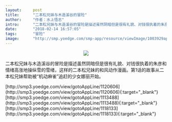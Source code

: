 ```yaml
---
layout:     post
title:      "二本松兄妹与木造溪谷的冒险"
author:     "作者：水上悟志"
intro:      "二本松兄妹与木造溪谷的冒险是描述虽然阴暗但是很有礼貌、对钱很执着的朱彦和情绪高涨地操纵雪的雪绪，这样的二本松兄妹的和风动作漫画。第1话的故事从二本松兄妹帮助被“机动麻雀”追赶的少女娜丽开始。"
date:       "2018-02-14 16:57:05"
tags:       "冒险"
image:      "http://smp.yoedge.com/smp-app/resource/viewImage/1003929appline.png"
---
```

<div style="text-align: center">
<p><img src="http://smp.yoedge.com/smp-app/resource/viewImage/1003929appline.png"/></p>
</div>
<p class="post-meta">
<span>二本松兄妹与木造溪谷的冒险是描述虽然阴暗但是很有礼貌、对钱很执着的朱彦和情绪高涨地操纵雪的雪绪，这样的二本松兄妹的和风动作漫画。第1话的故事从二本松兄妹帮助被“机动麻雀”追赶的少女娜丽开始。</span>
</p>
[http://smp3.yoedge.com/view/gotoAppLine/1120606](http://smp3.yoedge.com/view/gotoAppLine/1120606){:target="_blank"}
[http://smp3.yoedge.com/view/gotoAppLine/1113488](http://smp3.yoedge.com/view/gotoAppLine/1113488){:target="_blank"}
[http://smp3.yoedge.com/view/gotoAppLine/1118133](http://smp3.yoedge.com/view/gotoAppLine/1118133){:target="_blank"}


